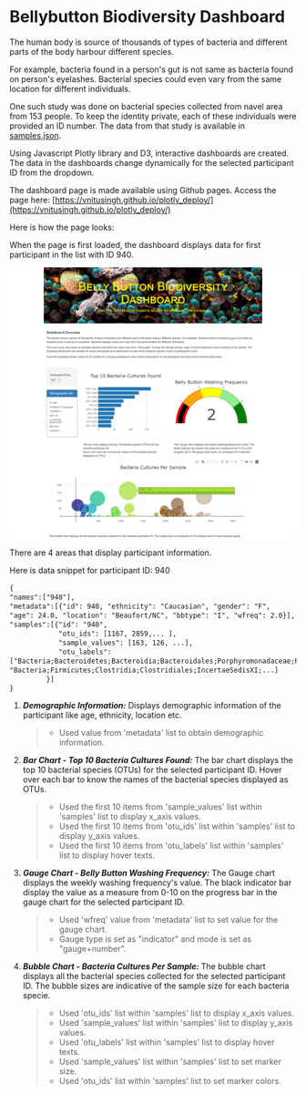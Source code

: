 # Bellybutton Biodiversity Dashboard

The human body is source of thousands of types of bacteria and different parts of the body harbour different species.

For example, bacteria found in a person's gut is not same as bacteria found on person's eyelashes. Bacterial species could even vary from the same location for different individuals. 

One such study was done on bacterial species collected from navel area from 153 people. To keep the identity private, each of these individuals were provided an ID number. The data from that study is available in [samples.json](samples.json).


Using Javascript Plotly library and D3, interactive dashboards are created. The data in the dashboards change dynamically for the selected participant ID from the dropdown.

The dashboard page is made available using Github pages. 
Access the page here: [https://vnitusingh.github.io/plotly_deploy/](https://vnitusingh.github.io/plotly_deploy/)

Here is how the page looks:

When the page is first loaded, the dashboard displays data for first participant in the list with ID 940.

![](images/index_page.png)

There are 4 areas that display participant information. 

Here is data snippet for participant ID: 940

    {
    "names":["940"],
    "metadata":[{"id": 940, "ethnicity": "Caucasian", "gender": "F", "age": 24.0, "location": "Beaufort/NC", "bbtype": "I", "wfreq": 2.0}],
    "samples":[{"id": "940", 
                "otu_ids": [1167, 2859,... ], 
                "sample_values": [163, 126, ...], 
                "otu_labels": ["Bacteria;Bacteroidetes;Bacteroidia;Bacteroidales;Porphyromonadaceae;Porphyromonas", "Bacteria;Firmicutes;Clostridia;Clostridiales;IncertaeSedisXI;...]
             }]        
    } 


1. ***Demographic Information:*** Displays demographic information of the participant like age, ethnicity, location etc.
    > * Used value from 'metadata' list to obtain demographic information.


2. ***Bar Chart - Top 10 Bacteria Cultures Found:*** The bar chart displays the top 10 bacterial species (OTUs) for the selected participant ID.
Hover over each bar to know the names of the bacterial species displayed as OTUs.
    > * Used the first 10 items from 'sample_values' list within 'samples' list to display x_axis values.
    > * Used the first 10 items from 'otu_ids' list within 'samples' list to display y_axis values.
    > * Used the first 10 items from 'otu_labels' list within 'samples' list to display hover texts.
    

3. ***Gauge Chart - Belly Button Washing Frequency:*** The Gauge chart displays the weekly washing frequency's value. The black indicator bar display the value as a measure from 0-10 on the progress bar in the gauge chart for the selected participant ID.
    > * Used 'wfreq' value from 'metadata' list to set value for the gauge chart.
    > * Gauge type is set as "indicator" and mode is set as "gauge+number".


4. ***Bubble Chart - Bacteria Cultures Per Sample:*** The bubble chart displays all the bacterial species collected for the selected participant ID. The bubble sizes are indicative of the sample size for each bacteria specie.
    > * Used 'otu_ids' list within 'samples' list to display x_axis values.
    > * Used 'sample_values' list within 'samples' list to display y_axis values.
    > * Used 'otu_labels' list within 'samples' list to display hover texts.
    > * Used 'sample_values' list within 'samples' list to set marker size.
    > * Used 'otu_ids' list within 'samples' list to set marker colors.


